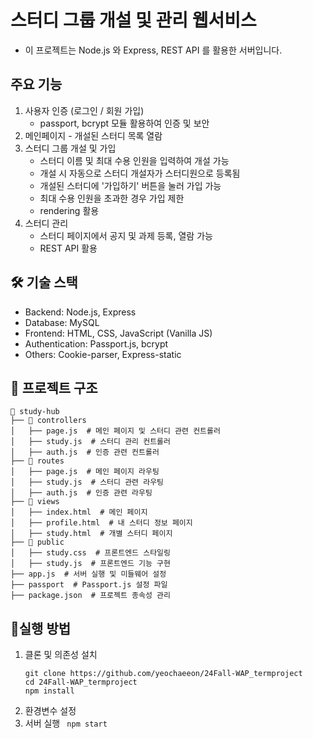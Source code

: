 # 스터디 그룹 개설 및 관리 웹서비스
- 이 프로젝트는 Node.js 와 Express, REST API 를 활용한 서버입니다.
## 주요 기능
1. 사용자 인증 (로그인 / 회원 가입)
   - passport, bcrypt 모듈 활용하여 인증 및 보안
2. 메인페이지 - 개설된 스터디 목록 열람
3. 스터디 그룹 개설 및 가입
   -  스터디 이름 및 최대 수용 인원을 입력하여 개설 가능
   -  개설 시 자동으로 스터디 개설자가 스터디원으로 등록됨
   -  개설된 스터디에 '가입하기' 버튼을 눌러 가입 가능
   -  최대 수용 인원을 초과한 경우 가입 제한
   -  rendering 활용 
4. 스터디 관리
   - 스터디 페이지에서 공지 및 과제 등록, 열람 가능
   - REST API 활용

## 🛠️ 기술 스택
- Backend: Node.js, Express
- Database: MySQL
- Frontend: HTML, CSS, JavaScript (Vanilla JS)
- Authentication: Passport.js, bcrypt
- Others: Cookie-parser, Express-static

## 📂 프로젝트 구조
```
📁 study-hub
├── 📂 controllers
│   ├── page.js  # 메인 페이지 및 스터디 관련 컨트롤러
│   ├── study.js  # 스터디 관리 컨트롤러
│   ├── auth.js  # 인증 관련 컨트롤러
├── 📂 routes
│   ├── page.js  # 메인 페이지 라우팅
│   ├── study.js  # 스터디 관련 라우팅
│   ├── auth.js  # 인증 관련 라우팅
├── 📂 views
│   ├── index.html  # 메인 페이지
│   ├── profile.html  # 내 스터디 정보 페이지
│   ├── study.html  # 개별 스터디 페이지
├── 📂 public
│   ├── study.css  # 프론트엔드 스타일링
│   ├── study.js  # 프론트엔드 기능 구현
├── app.js  # 서버 실행 및 미들웨어 설정
├── passport  # Passport.js 설정 파일
├── package.json  # 프로젝트 종속성 관리
```

## 🚀실행 방법
1. 클론 및 의존성 설치
   ```
   git clone https://github.com/yeochaeeon/24Fall-WAP_termproject
   cd 24Fall-WAP_termproject
   npm install
   ```
2. 환경변수 설정
3. 서버 실행
  ``` npm start```
